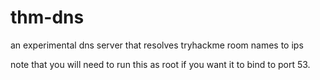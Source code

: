 # thm-dns
an experimental dns server that resolves tryhackme room names to ips

note that you will need to run this as root if you want it to bind to port 53.
